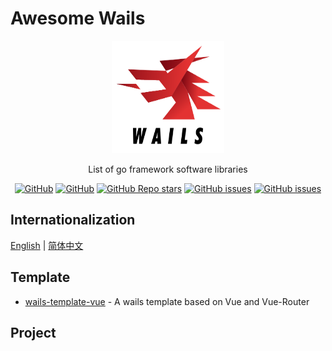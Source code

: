 # Awesome Wails

<p align="center">
   <img src="/logo.png" width="180" height="180"/><br/>
</p>
<p align="center">
List of go framework software libraries
</p>
<p align="center">
  <a href="https://github.com/misitebao/awesome-wails/blob/main/LICENSE"><img alt="GitHub" src="https://img.shields.io/github/license/misitebao/awesome-wails?style=flat-square"/></a>
  <a href="https://github.com/misitebao/standard-repository"><img alt="GitHub" src="https://img.shields.io/badge/Readme--Style-standard--repository-brightgreen?style=flat-square&color=f83500"/></a>
  <a href="https://github.com/misitebao/awesome-wails"><img alt="GitHub Repo stars" src="https://img.shields.io/github/stars/misitebao/awesome-wails?style=flat-square"/></a>
  <a href="https://github.com/misitebao/awesome-wails/issues"><img alt="GitHub issues" src="https://img.shields.io/github/issues/misitebao/awesome-wails?style=flat-square"/></a>
  <a href="https://github.com/misitebao/awesome-wails/pulls"><img alt="GitHub issues" src=" https://img.shields.io/github/issues-pr/misitebao/awesome-wails?style=flat-square"/></a>
</p>

## Internationalization

[English](README.md) | [简体中文](README.zh-Hans.md)

## Template

- [wails-template-vue](https://github.com/misitebao/wails-template-vue) - A wails template based on Vue and Vue-Router

## Project
